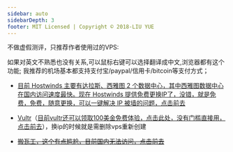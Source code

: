 ```yaml
---
sidebar: auto
sidebarDepth: 3
footer: MIT Licensed | Copyright © 2018-LIU YUE
---
```



不做虚假测评，只推荐作者使用过的VPS:

如果对英文不熟悉也没有关系,可以鼠标右键可以选择翻译成中文,浏览器都有这个功能;
我推荐的机场基本都支持支付宝/paypal/信用卡/bitcoin等支付方式；

+ [目前 Hostwinds 主要有达拉斯、西雅图 2 个数据中心，其中西雅图数据中心在国内访问速度最快。现在 Hostwinds 提供免费更换IP了，没错，就是免费，免费，随意更换，可以一键解决 IP 被墙的问题，点击前去](https://www.hostwinds.com/17007.html)

+ [Vultr](https://www.vultr.com/?ref=7398935)（[目前vultr还可以领取100美金免费体验，点击此处，没有门槛直接用，点击前去](https://www.vultr.com/?ref=8972472-8H)），换ip的时候就是需删除vps重新创建

+ ~~[搬瓦工，这个有点尴尬，目前国内无法访问，点击前去](https://bandwagonhost.com/aff.php?aff=58544)~~